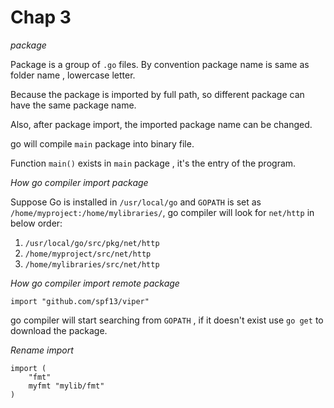 # Chap 3

*package*

Package is a group of `.go` files. By convention package name is same as folder name , lowercase letter.

Because the package is imported by full path, so different package can have the same package name.

Also, after package import, the imported package name can be changed.

go will compile `main` package into binary file.

Function `main()` exists in `main` package , it's the entry of the program.

*How go compiler import package*

Suppose Go is installed in `/usr/local/go` and `GOPATH` is set as `/home/myproject:/home/mylibraries/`, go compiler will
look for `net/http` in below order:

1. `/usr/local/go/src/pkg/net/http`
2. `/home/myproject/src/net/http`
3. `/home/mylibraries/src/net/http`

*How go compiler import remote package*

```
import "github.com/spf13/viper"
```

go compiler will start searching from `GOPATH` , if it doesn't exist use `go get` to download the package.

*Rename import*

```
import (
    "fmt"
    myfmt "mylib/fmt"
)
```

